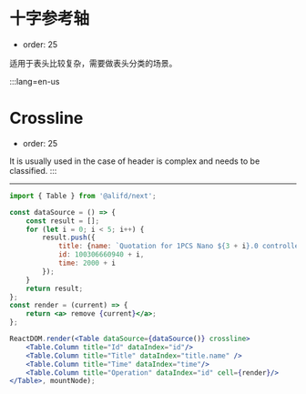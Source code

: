 # 十字参考轴

- order: 25

适用于表头比较复杂，需要做表头分类的场景。

:::lang=en-us
# Crossline

- order: 25

It is usually used in the case of header is complex and needs to be classified.
:::

---

````jsx
import { Table } from '@alifd/next';

const dataSource = () => {
    const result = [];
    for (let i = 0; i < 5; i++) {
        result.push({
            title: {name: `Quotation for 1PCS Nano ${3 + i}.0 controller compatible`},
            id: 100306660940 + i,
            time: 2000 + i
        });
    }
    return result;
};
const render = (current) => {
    return <a> remove {current}</a>;
};

ReactDOM.render(<Table dataSource={dataSource()} crossline>
    <Table.Column title="Id" dataIndex="id"/>
    <Table.Column title="Title" dataIndex="title.name" />
    <Table.Column title="Time" dataIndex="time"/>
    <Table.Column title="Operation" dataIndex="id" cell={render}/>
</Table>, mountNode);
````
